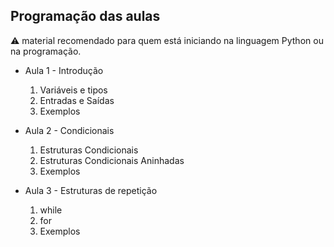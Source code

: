 ##  Programação das aulas

 ⚠️ material recomendado para quem está iniciando na linguagem Python ou na programação.

* Aula 1 - Introdução

     1. Variáveis e tipos 
     2. Entradas e Saídas
     3. Exemplos

* Aula 2 - Condicionais

     1. Estruturas Condicionais 
     2. Estruturas Condicionais Aninhadas
     3. Exemplos

* Aula 3 - Estruturas de repetição

     1. while
     2. for
     3. Exemplos
    

